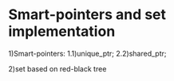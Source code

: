 # Smart-pointers and set implementation
1)Smart-pointers:
1.1)unique_ptr;
2.2)shared_ptr;

2)set based on red-black tree
